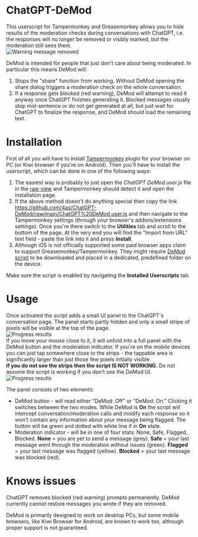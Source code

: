 



# ChatGPT-DeMod
This userscript for Tampermonkey and Greasemonkey allows you to hide results of the moderation checks during conversations with ChatGPT, i.e. the responses will no longer be removed or visibly marked, but the moderation still sees them.  
![Warning message removed](res/demod-warning3.png)  

DeMod is intended for people that just don't care about being moderated.
In particular this means DeMod will:
1. Stops the "share" function from working. Without DeMod opening the share dialog triggers a moderation check on the whole conversation.
2. If a response gets blocked (red warning), DeMod will attempt to read it anyway once ChatGPT finishes generating it. Blocked messages usually stop mid-sentence or do not get generated at all, but just wait for ChatGPT to finalize the response, and DeMod should load the remaining text.

# Installation
First of all you will have to install [Tampermonkey](https://www.tampermonkey.net) plugin for your browser on PC (or Kiwi browser if you're on Android). Then you'll have to install the userscript, which can be done in one of the following ways:  
1. The easiest way is probably to just open the *ChatGPT DeMod.user.js* file in the [raw view](https://github.com/4as/ChatGPT-DeMod/raw/main/ChatGPT%20DeMod.user.js) and Tampermonkey should detect it and open the installation page.  
2. If the above method doesn't do anything special then copy the link https://github.com/4as/ChatGPT-DeMod/raw/main/ChatGPT%20DeMod.user.js and then navigate to the Tampermonkey settings (through your browser's addons/extensions settings). Once you're there switch to the **Utilities** tab and scroll to the bottom of the page. At the very end you will find the "Import from URL" text field - paste the link into it and press **Install**.  
3. Although iOS is not officially supported some paid browser apps claim to support Greasemonkey/Tampermonkey. They might require [DeMod script](https://github.com/4as/ChatGPT-DeMod/raw/main/ChatGPT%20DeMod.user.js) to be downloaded and placed in a dedicated, predefined folder on the device. 

Make sure the script is enabled by navigating the **Installed Userscripts** tab.

# Usage
Once activated the script adds a small UI panel to the ChatGPT's conversation page.
The panel starts partly hidden and only a small stripe of pixels will be visible at the top of the page.  
![Progress results](res/demod-hidden.png)  
If you move your mouse close to it, it will unfold into a full panel with the DeMod button and the moderation indicator. If you're on the mobile devices you can just tap somewhere close to the strips - the tappable area is significantly larger than just those few pixels initially visible.  
**If you do not see the strips then the script IS NOT WORKING.** Do not assume the script is working if you don't see the DeMod UI.  
![Progress results](res/demod-shown.png)  
    
The panel consists of two elements:  
* DeMod button - will read either "DeMod: Off" or "DeMod: On." Clicking it switches between the two modes. While DeMod is **On** the script will intercept conversation/moderation calls and modify each response so it won't contain any information about your message being flagged. The button will be green and dotted with white line if in **On** state.  
* Moderation indicator - will be in one of four stats: None, Safe, Flagged, Blocked. **None** = you are yet to send a message (grey). **Safe** = your last message went through the moderation without issues (green). **Flagged** = your last message was flagged (yellow). **Blocked** = your last message was blocked (red).

# Knows issues
ChatGPT removes blocked (red warning) prompts permanently. DeMod currently cannot restore messages you wrote if they are removed.

DeMod is primarily designed to work on desktop PCs, but some mobile browsers, like Kiwi Browser for Android, are known to work too, although proper support is not guaranteed.
